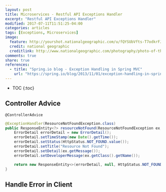 ```yaml
---
layout: post
title: Microservices - Restful API Exceptions Handler
excerpt: "Restful API Exceptions Handler"
modified: 2017-07-11T11:51:25-04:00
categories: articles
tags: [Exceptions, Microservices]
image:
  feature: http://yourshot.nationalgeographic.com/u/fQYSUbVfts-T7odkrFJckdiFeHvab0GWOfzhj7tYdC0uglagsDtpPUzKu2MvBBtJImfqzIi1sE7s7CIDaMLJVYkmaG-q9cHOmCh9OXedriWaO_QgZQxP5zMawBJfMyhOMaHXSIJq_wem-bQiXMLi-P18c_1fk7PtVkJFxnG71qT-s7lSuWFEFOL2BpdYtpnxIMhP5H_6eQK9QoTcicepOuiXCRjs/
  credit: national geographic
  creditlink: http://www.nationalgeographic.com/photography/photo-of-the-day/2017/01/fog-clouds-park/
comments: true
share: true
references:
  - title: "Spring.io blog - Exception Handling in Spring MVC"
    url: "https://spring.io/blog/2013/11/01/exception-handling-in-spring-mvc"
---
```


* TOC
{:toc}


## Controller Advice

`@ControllerAdvice`

```java
@ExceptionHandler(ResourceNotFoundException.class)
public ResponseEntity<?> resourceNotFound(ResourceNotFoundException ex, HttpServletRequest request) {
	ErrorDetail errorDetail = new ErrorDetail();
	errorDetail.setTimeStamp(new Date().getTime());
	errorDetail.setStatus(HttpStatus.NOT_FOUND.value());
	errorDetail.setTitle("Resource Not Found");
	errorDetail.setDetail(ex.getMessage());
	errorDetail.setDeveloperMessage(ex.getClass().getName());

	return new ResponseEntity<>(errorDetail, null, HttpStatus.NOT_FOUND);
}
```

## Handle Error in Client
